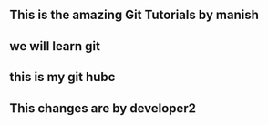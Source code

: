 ## This is the amazing Git Tutorials by manish
## we will learn git
## this is my git hubc
## This changes are by developer2